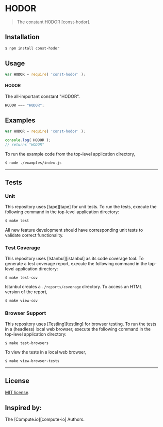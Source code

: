 HODOR
===

> The constant HODOR [const-hodor].


## Installation

``` bash
$ npm install const-hodor
```


## Usage

``` javascript
var HODOR = require( 'const-hodor' );
```

#### HODOR

The all-important constant "HODOR".

``` javascript
HODOR === "HODOR";
```


## Examples

``` javascript
var HODOR = require( 'const-hodor' );

console.log( HODOR );
// returns "HODOR"
```

To run the example code from the top-level application directory,

``` bash
$ node ./examples/index.js
```


---
## Tests

### Unit

This repository uses [tape][tape] for unit tests. To run the tests, execute the following command in the top-level application directory:

``` bash
$ make test
```

All new feature development should have corresponding unit tests to validate correct functionality.


### Test Coverage

This repository uses [Istanbul][istanbul] as its code coverage tool. To generate a test coverage report, execute the following command in the top-level application directory:

``` bash
$ make test-cov
```

Istanbul creates a `./reports/coverage` directory. To access an HTML version of the report,

``` bash
$ make view-cov
```


### Browser Support

This repository uses [Testling][testling] for browser testing. To run the tests in a (headless) local web browser, execute the following command in the top-level application directory:

``` bash
$ make test-browsers
```

To view the tests in a local web browser,

``` bash
$ make view-browser-tests
```

<!-- [![browser support][browsers-image]][browsers-url] -->


---
## License

[MIT license](http://opensource.org/licenses/MIT).


## Inspired by:

The [Compute.io][compute-io] Authors.

